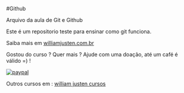 #Github

Arquivo da aula de Git e Github

Este é um repositorio teste para ensinar como git funciona.

Saiba mais em [williamjusten.com.br](http://williamjusten.com.br)

Gostou do curso ? Quer mais ? Ajude com uma doação,  até um café é válido =) !

[![paypal](https://www.paypalobjects.com/en_US/i/btn/btn_donateCC_LG.gif)](https://www.paypal.com/cgi-bin/websrc?cmd=_s-xclick&hosted_button_id=UTMFZUHX6EUGE)

Outros cursos em : [william justen cursos](http://williamjusten.teachable.com)
